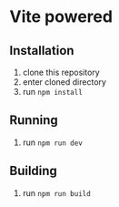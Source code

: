 # Vite powered

## Installation
1. clone this repository
2. enter cloned directory
3. run ```npm install```

## Running
1. run ```npm run dev```

## Building
1. run ```npm run build```
